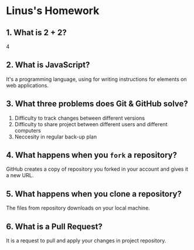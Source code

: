 # Linus's Homework

## 1. What is 2 + 2?

4

## 2. What is JavaScript?

It's a programming language, using for writing instructions for elements on web applications.

## 3. What three problems does Git & GitHub solve?

1. Difficulty to track changes between different versions
2. Difficulty to share project between different users and different computers
3. Neccesity in regular back-up plan 

## 4. What happens when you `fork` a repository?

GitHub creates a copy of repository you forked in your account and gives it a new URL. 

## 5. What happens when you clone a repository?

The files from repository downloads on your local machine.

## 6. What is a Pull Request?

It is a request to pull and apply your changes in project repository.

